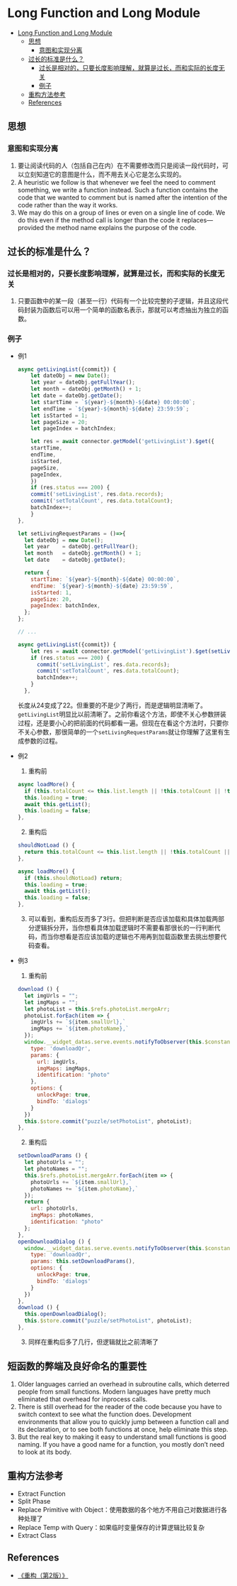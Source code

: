 # Long Function and Long Module


<!-- TOC -->

- [Long Function and Long Module](#long-function-and-long-module)
    - [思想](#思想)
        - [意图和实现分离](#意图和实现分离)
    - [过长的标准是什么？](#过长的标准是什么)
        - [过长是相对的，只要长度影响理解，就算是过长，而和实际的长度无关](#过长是相对的只要长度影响理解就算是过长而和实际的长度无关)
        - [例子](#例子)
    - [重构方法参考](#重构方法参考)
    - [References](#references)

<!-- /TOC -->


## 思想
### 意图和实现分离
1. 要让阅读代码的人（包括自己在内）在不需要修改而只是阅读一段代码时，可以立刻知道它的意图是什么，而不用去关心它是怎么实现的。
2. A heuristic we follow is that whenever we feel the need to comment something, we write a function instead. Such a function contains the code that we wanted to comment but is named after the intention of the code rather than the way it works. 
3. We may do this on a group of lines or even on a single line of code. We do this even if the method call is longer than the code it replaces—provided the method name explains the purpose of the code. 


## 过长的标准是什么？
### 过长是相对的，只要长度影响理解，就算是过长，而和实际的长度无关
1. 只要函数中的某一段（甚至一行）代码有一个比较完整的子逻辑，并且这段代码封装为函数后可以用一个简单的函数名表示，那就可以考虑抽出为独立的函数。

### 例子
* 例1
  ```js
  async getLivingList({commit}) {
      let dateObj = new Date();
      let year = dateObj.getFullYear();
      let month = dateObj.getMonth() + 1;
      let date = dateObj.getDate();
      let startTime = `${year}-${month}-${date} 00:00:00`;
      let endTime = `${year}-${month}-${date} 23:59:59`;
      let isStarted = 1;
      let pageSize = 20;
      let pageIndex = batchIndex;

      let res = await connector.getModel('getLivingList').$get({
      startTime,
      endTime,
      isStarted,
      pageSize,
      pageIndex,
      })
      if (res.status === 200) {
      commit('setLivingList', res.data.records);
      commit('setTotalCount', res.data.totalCount);
      batchIndex++;
      }
  },
  ```

  ```js
  let setLivingRequestParams = ()=>{
    let dateObj = new Date();
    let year    = dateObj.getFullYear();
    let month   = dateObj.getMonth() + 1;
    let date    = dateObj.getDate();

    return {
      startTime: `${year}-${month}-${date} 00:00:00`,
      endTime: `${year}-${month}-${date} 23:59:59`,
      isStarted: 1,
      pageSize: 20,
      pageIndex: batchIndex,
    };
  };

  // ...

  async getLivingList({commit}) {
      let res = await connector.getModel('getLivingList').$get(setLivingRequestParams());
      if (res.status === 200) {
        commit('setLivingList', res.data.records);
        commit('setTotalCount', res.data.totalCount);
        batchIndex++;
      }
    },
  ```

  长度从24变成了22。但重要的不是少了两行，而是逻辑明显清晰了。`getLivingList`明显比以前清晰了。之前你看这个方法，即使不关心参数拼装过程，还是要小心的把前面的代码都看一遍。但现在在看这个方法时，只要你不关心参数，那很简单的一个`setLivingRequestParams`就让你理解了这里有生成参数的过程。
* 例2
  1. 重构前
  ```js
  async loadMore() {
    if (this.totalCount <= this.list.length || !this.totalCount || !this.list.length || this.loading) return;
    this.loading = true;
    await this.getList();
    this.loading = false;
  },
  ```
  2. 重构后
  ```js
  shouldNotLoad () {
    return this.totalCount <= this.list.length || !this.totalCount || !this.list.length || this.loading;
  },
  ```
  ```js
  async loadMore() {
    if (this.shouldNotLoad) return;
    this.loading = true;
    await this.getList();
    this.loading = false;
  },
  ```
  3. 可以看到，重构后反而多了3行。但把判断是否应该加载和具体加载两部分逻辑拆分开，当你想看具体加载逻辑时不需要看那很长的一行判断代码，而当你想看是否应该加载的逻辑也不用再到加载函数里去挑出想要代码查看。
* 例3
  1. 重构前
  ```js
  download () {
    let imgUrls = "";
    let imgMaps = "";
    let photoList = this.$refs.photoList.mergeArr;
    photoList.forEach(item => {
      imgUrls += `${item.smallUrl},`
      imgMaps += `${item.photoName},`
    });
    window.__widget_datas.serve.events.notifyToObserver(this.$constants.ACTION.GLOBAL_DIALOG, {
      type: 'downloadQr',
      params: {
        url: imgUrls,
        imgMaps: imgMaps,
        identification: "photo"
      },
      options: {
        unlockPage: true,
        bindTo: 'dialogs'
      }
    })
    this.$store.commit("puzzle/setPhotoList", photoList);
  },
  ```
  2. 重构后
  ```js
  setDownloadParams () {
    let photoUrls = "";
    let photoNames = "";
    this.$refs.photoList.mergeArr.forEach(item => {
      photoUrls += `${item.smallUrl},`
      photoNames += `${item.photoName},`
    });
    return {
      url: photoUrls,
      imgMaps: photoNames,
      identification: "photo"
    };
  },
  openDownloadDialog () {
    window.__widget_datas.serve.events.notifyToObserver(this.$constants.ACTION.GLOBAL_DIALOG, {
      type: 'downloadQr',
      params: this.setDownloadParams(),
      options: {
        unlockPage: true,
        bindTo: 'dialogs'
      }
    })
  },
  download () {
    this.openDownloadDialog();
    this.$store.commit("puzzle/setPhotoList", photoList);
  },
  ```
  3. 同样在重构后多了几行，但逻辑就比之前清晰了


 ## 短函数的弊端及良好命名的重要性
 1. Older languages carried an overhead in subroutine calls, which deterred people from small functions. Modern languages have pretty much eliminated that overhead for in­process calls. 
 2. There is still overhead for the reader of the code because you have to switch context to see what the function does. Development environments that allow you to quickly jump between a function call and its declaration, or to see both functions at once, help eliminate this step.
 3. But the real key to making it easy to understand small functions is good naming. If you have a good name for a function, you mostly don’t need to look at its body. 



## 重构方法参考
* Extract Function
* Split Phase
* Replace Primitive with Object：使用数据的各个地方不用自己对数据进行各种处理了
* Replace Temp with Query：如果临时变量保存的计算逻辑比较复杂
* Extract Class


## References
* [《重构（第2版）》](https://book.douban.com/subject/33400354/)

